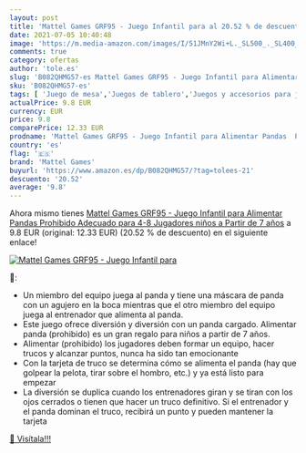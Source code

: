 ```yaml
---
layout: post
title: 'Mattel Games GRF95 - Juego Infantil para al 20.52 % de descuento'
date: 2021-07-05 10:40:48
image: 'https://m.media-amazon.com/images/I/51JMnY2Wi+L._SL500_._SL400_.jpg'
comments: true
category: ofertas
author: 'tole.es'
slug: 'B082QHMG57-es Mattel Games GRF95 - Juego Infantil para Alimentar Pandas...'
sku: 'B082QHMG57-es'
tags: [ 'Juego de mesa','Juegos de tablero','Juegos y accesorios para juegos','Juguetes','Juguetes y juegos','mattel','mattel games', ]
actualPrice: 9.8 EUR
currency: EUR
price: 9.8
comparePrice: 12.33 EUR
prodname: 'Mattel Games GRF95 - Juego Infantil para Alimentar Pandas  Prohibido   Adecuado para 4-8 Jugadores  niños a Partir de 7 años'
country: 'es'
flag: '🇪🇸'
brand: 'Mattel Games'
buyurl: 'https://www.amazon.es/dp/B082QHMG57/?tag=tolees-21'
descuento: '20.52'
average: '9.8'
---
```


Ahora mismo tienes [Mattel Games GRF95 - Juego Infantil para Alimentar Pandas  Prohibido   Adecuado para 4-8 Jugadores  niños a Partir de 7 años](https://www.amazon.es/dp/B082QHMG57/?tag=tolees-21) a 9.8 EUR (original: 12.33 EUR) (20.52 %  de descuento) en el siguiente enlace!

[![Mattel Games GRF95 - Juego Infantil para](https://m.media-amazon.com/images/I/51JMnY2Wi+L._SL500_._SL400_.jpg)](https://www.amazon.es/dp/B082QHMG57/?tag=tolees-21)

🔎:

- Un miembro del equipo juega al panda y tiene una máscara de panda con un agujero en la boca mientras que el otro miembro del equipo juega al entrenador que alimenta al panda.
- Este juego ofrece diversión y diversión con un panda cargado. Alimentar panda (prohibido) es un gran regalo para niños a partir de 7 años.
- Alimentar (prohibido) los jugadores deben formar un equipo, hacer trucos y alcanzar puntos, nunca ha sido tan emocionante
- Con la tarjeta de truco se determina cómo se alimenta el panda (hay que golpear la pelota, tirar sobre el hombro, etc.) y ya está listo para empezar
- La diversión se duplica cuando los entrenadores giran y se tiran con los ojos cerrados o tienen que hacer un truco definitivo. Si el entrenador y el panda dominan el truco, recibirá un punto y pueden mantener la tarjeta

[🛒 Visítala!!!](https://www.amazon.es/dp/B082QHMG57/?tag=tolees-21)
